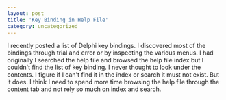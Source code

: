 ```yaml
---
layout: post
title: 'Key Binding in Help File'
category: uncategorized
---
```


I recently posted a list of Delphi key bindings.  I discovered most of the bindings through trial and error or by inspecting the various menus.  I had originally I searched the help file and browsed the help file index but I couldn't find the list of key binding.  I never thought to look under the contents.  I figure if I can't find it in the index or search it must not exist.  But it does.  I think I need to spend more time browsing the help file through the content tab and not rely so much on index and search.
